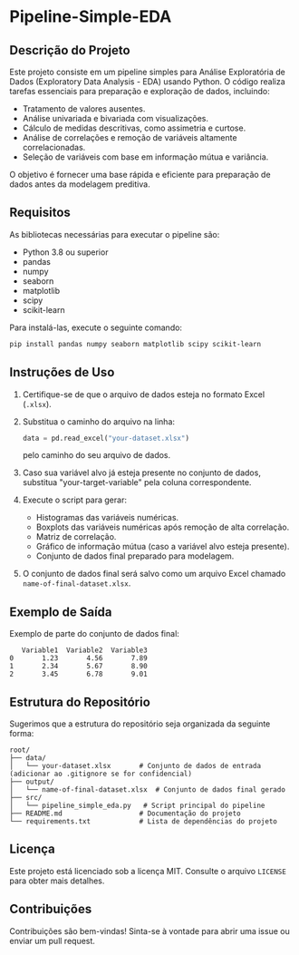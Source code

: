 # Pipeline-Simple-EDA

## Descrição do Projeto
Este projeto consiste em um pipeline simples para Análise Exploratória de Dados (Exploratory Data Analysis - EDA) usando Python. O código realiza tarefas essenciais para preparação e exploração de dados, incluindo:

- Tratamento de valores ausentes.
- Análise univariada e bivariada com visualizações.
- Cálculo de medidas descritivas, como assimetria e curtose.
- Análise de correlações e remoção de variáveis altamente correlacionadas.
- Seleção de variáveis com base em informação mútua e variância.

O objetivo é fornecer uma base rápida e eficiente para preparação de dados antes da modelagem preditiva.

## Requisitos
As bibliotecas necessárias para executar o pipeline são:

- Python 3.8 ou superior
- pandas
- numpy
- seaborn
- matplotlib
- scipy
- scikit-learn

Para instalá-las, execute o seguinte comando:
```bash
pip install pandas numpy seaborn matplotlib scipy scikit-learn
```

## Instruções de Uso
1. Certifique-se de que o arquivo de dados esteja no formato Excel (`.xlsx`).
2. Substitua o caminho do arquivo na linha:
   ```python
   data = pd.read_excel("your-dataset.xlsx")
   ```
   pelo caminho do seu arquivo de dados.
3. Caso sua variável alvo já esteja presente no conjunto de dados, substitua "your-target-variable" pela coluna correspondente.

4. Execute o script para gerar:
   - Histogramas das variáveis numéricas.
   - Boxplots das variáveis numéricas após remoção de alta correlação.
   - Matriz de correlação.
   - Gráfico de informação mútua (caso a variável alvo esteja presente).
   - Conjunto de dados final preparado para modelagem.

5. O conjunto de dados final será salvo como um arquivo Excel chamado `name-of-final-dataset.xlsx`.

## Exemplo de Saída
Exemplo de parte do conjunto de dados final:
```
   Variable1  Variable2  Variable3
0       1.23       4.56       7.89
1       2.34       5.67       8.90
2       3.45       6.78       9.01
```

## Estrutura do Repositório
Sugerimos que a estrutura do repositório seja organizada da seguinte forma:
```
root/
├── data/
│   └── your-dataset.xlsx       # Conjunto de dados de entrada (adicionar ao .gitignore se for confidencial)
├── output/
│   └── name-of-final-dataset.xlsx  # Conjunto de dados final gerado
├── src/
│   └── pipeline_simple_eda.py   # Script principal do pipeline
├── README.md                   # Documentação do projeto
└── requirements.txt            # Lista de dependências do projeto
```

## Licença
Este projeto está licenciado sob a licença MIT. Consulte o arquivo `LICENSE` para obter mais detalhes.

## Contribuições
Contribuições são bem-vindas! Sinta-se à vontade para abrir uma issue ou enviar um pull request.

